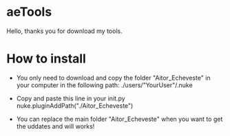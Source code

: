 # aeTools


Hello, thanks you for download my tools.

# How to install

- You only need to download and copy the folder "Aitor_Echeveste" in your computer in the following path: ./users/"YourUser"/.nuke

- Copy and paste this line in your init.py
  nuke.pluginAddPath("./Aitor_Echeveste")

- You can replace the main folder "Aitor_Echeveste" when you want to get the uddates and will works!
